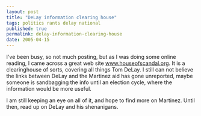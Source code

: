 ```yaml
---
layout: post
title: "DeLay information clearing house"
tags: politics rants delay national
published: true
permalink: delay-information-clearing-house
date: 2005-04-15
---
```


I've been busy, so not much posting, but as I was doing some online reading, I came across a great web site <a href="http://www.houseofscandal.org/">www.houseofscandal.org</a>.  It is a clearinghouse of sorts, covering all things Tom DeLay.  I still can not believe the links between DeLay and the Martinez aid has gone unreported, maybe someone is sandbagging the info until an election cycle, where the information would be more useful.

I am still keeping an eye on all of it, and hope to find more on Martinez.  Until then, read up on DeLay and his shenanigans.
